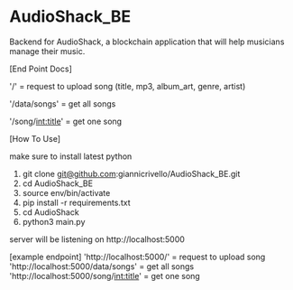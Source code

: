 # AudioShack_BE
Backend for AudioShack, a blockchain application that will help musicians manage their music.


[End Point Docs]

'/' = request to upload song (title, mp3,  album_art, genre, artist)

'/data/songs' = get all songs 

'/song/<int:title>' = get one song

[How To Use]

make sure to install latest python

1) git clone git@github.com:giannicrivello/AudioShack_BE.git
2) cd AudioShack_BE
3) source env/bin/activate
4) pip install -r requirements.txt
5) cd AudioShack
6) python3 main.py

server will be listening on http://localhost:5000

[example endpoint]
'http://localhost:5000/' = request to upload song
'http://localhost:5000/data/songs' = get all songs
'http://localhost:5000/song/<int:title>' = get one song


